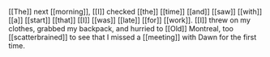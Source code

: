 [[The]] next [[morning]], [[I]] checked [[the]] [[time]] [[and]] [[saw]] [[with]] [[a]] [[start]] [[that]] [[I]] [[was]] [[late]] [[for]] [[work]]. [[I]] threw on my clothes, grabbed my backpack, and hurried to [[Old]] Montreal, too [[scatterbrained]] to see that I missed a [[meeting]] with Dawn for the first time.
